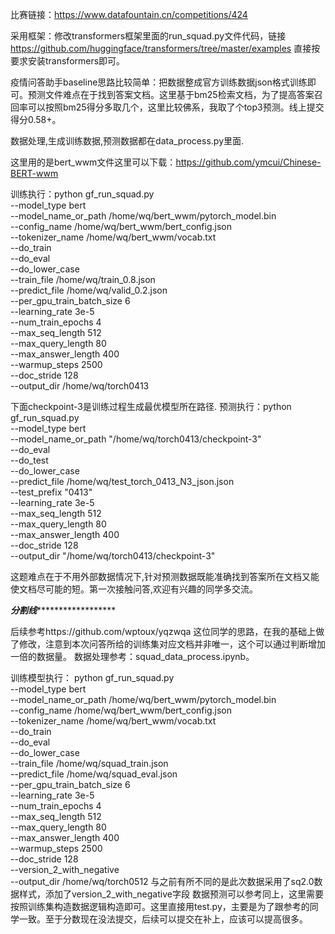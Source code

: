 
比赛链接：https://www.datafountain.cn/competitions/424

采用框架：修改transformers框架里面的run_squad.py文件代码，链接 https://github.com/huggingface/transformers/tree/master/examples 直接按要求安装transformers即可。

疫情问答助手baseline思路比较简单：把数据整成官方训练数据json格式训练即可。预测文件难点在于找到答案文档。这里基于bm25检索文档，为了提高答案召回率可以按照bm25得分多取几个，这里比较佛系，我取了个top3预测。线上提交得分0.58+。

数据处理,生成训练数据,预测数据都在data_process.py里面.

这里用的是bert_wwm文件这里可以下载：https://github.com/ymcui/Chinese-BERT-wwm

训练执行：python gf_run_squad.py \
    --model_type bert \
    --model_name_or_path /home/wq/bert_wwm/pytorch_model.bin \
    --config_name /home/wq/bert_wwm/bert_config.json \
    --tokenizer_name /home/wq/bert_wwm/vocab.txt \
    --do_train \
    --do_eval \
    --do_lower_case \
    --train_file /home/wq/train_0.8.json \
    --predict_file /home/wq/valid_0.2.json \
    --per_gpu_train_batch_size 6 \
    --learning_rate 3e-5 \
    --num_train_epochs 4 \
    --max_seq_length 512 \
    --max_query_length 80 \
    --max_answer_length 400 \
    --warmup_steps 2500 \
    --doc_stride 128 \
    --output_dir /home/wq/torch0413
 
 下面checkpoint-3是训练过程生成最优模型所在路径.
 预测执行：python gf_run_squad.py \
    --model_type bert \
    --model_name_or_path "/home/wq/torch0413/checkpoint-3" \
    --do_eval \
    --do_test \
    --do_lower_case \
    --predict_file /home/wq/test_torch_0413_N3_json.json \
    --test_prefix "0413" \
    --learning_rate 3e-5 \
    --max_seq_length 512 \
    --max_query_length 80 \
    --max_answer_length 400 \
    --doc_stride 128 \
    --output_dir "/home/wq/torch0413/checkpoint-3"

这题难点在于不用外部数据情况下,针对预测数据既能准确找到答案所在文档又能使文档尽可能的短。第一次接触问答,欢迎有兴趣的同学多交流。

*************分割线*******************************

后续参考https://github.com/wptoux/yqzwqa 这位同学的思路，在我的基础上做了修改，注意到本次问答所给的训练集对应文档并非唯一，这个可以通过判断增加一倍的数据量。
数据处理参考：squad_data_process.ipynb。

训练模型执行：
python gf_run_squad.py \
--model_type bert \
--model_name_or_path /home/wq/bert_wwm/pytorch_model.bin \
--config_name /home/wq/bert_wwm/bert_config.json \
--tokenizer_name /home/wq/bert_wwm/vocab.txt \
--do_train \
--do_eval \
--do_lower_case \
--train_file /home/wq/squad_train.json \
--predict_file /home/wq/squad_eval.json \
--per_gpu_train_batch_size 6 \
--learning_rate 3e-5 \
--num_train_epochs 4 \
--max_seq_length 512 \
--max_query_length 80 \
--max_answer_length 400 \
--warmup_steps 2500 \
--doc_stride 128 \
--version_2_with_negative \
--output_dir /home/wq/torch0512
与之前有所不同的是此次数据采用了sq2.0数据样式，添加了version_2_with_negative字段
数据预测可以参考同上，这里需要按照训练集构造数据逻辑构造即可。这里直接用test.py，主要是为了跟参考的同学一致。至于分数现在没法提交，后续可以提交在补上，应该可以提高很多。



